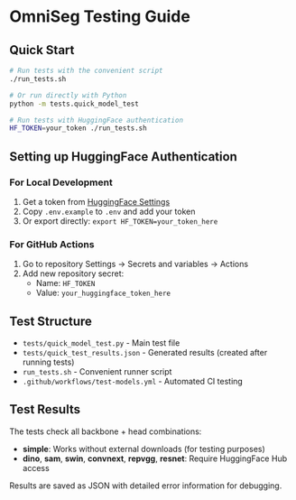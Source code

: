 # OmniSeg Testing Guide

## Quick Start

```bash
# Run tests with the convenient script
./run_tests.sh

# Or run directly with Python
python -m tests.quick_model_test

# Run tests with HuggingFace authentication
HF_TOKEN=your_token ./run_tests.sh
```

## Setting up HuggingFace Authentication

### For Local Development

1. Get a token from [HuggingFace Settings](https://huggingface.co/settings/tokens)
2. Copy `.env.example` to `.env` and add your token
3. Or export directly: `export HF_TOKEN=your_token_here`

### For GitHub Actions

1. Go to repository Settings → Secrets and variables → Actions
2. Add new repository secret:
   - Name: `HF_TOKEN`
   - Value: `your_huggingface_token_here`

## Test Structure

- `tests/quick_model_test.py` - Main test file
- `tests/quick_test_results.json` - Generated results (created after running tests)
- `run_tests.sh` - Convenient runner script
- `.github/workflows/test-models.yml` - Automated CI testing

## Test Results

The tests check all backbone + head combinations:

- **simple**: Works without external downloads (for testing purposes)
- **dino**, **sam**, **swin**, **convnext**, **repvgg**, **resnet**: Require HuggingFace Hub access

Results are saved as JSON with detailed error information for debugging.